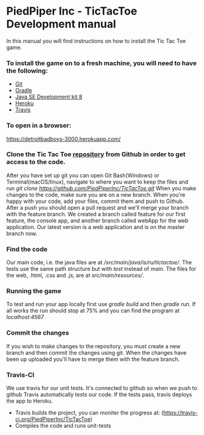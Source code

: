 #  PiedPiper Inc - TicTacToe Development manual

  In this manual you will find instructions on how to install the Tic Tac Toe game.

### To install the game on to a fresh machine, you will need to have the following:

+ [Git](https://git-scm.com)
+ [Gradle](https://www.gradle.org/downloads)
+ [Java SE Development kit 8](http://www.oracle.com/technetwork/java/javase/downloads/jdk8-downloads-2133151.html)
+ [Heroku](https://www.heroku.com/)
+ [Travis](https://travis-ci.org/)

### To open in a browser:
https://detroitbadboys-3000.herokuapp.com/


### Clone the Tic Tac Toe [repository](https://github.com/PiedPiperInc/TicTacToe/) from Github in order to get access to the code.
After you have set up git you can open Git Bash(Windows) or Terminal(macOS/linux), navigate to where you want to keep the files and run *git clone https://github.com/PiedPiperInc/TicTacToe.git*
When you make changes to the code, make sure you are on a new branch. When you're happy with your code, add your files, commit them and push to Github. After a push you should open a pull request and we'll merge your branch with the feature branch.
We created a branch called feature for our first feature, the console app, and another branch called webApp for the web application. Our latest version is a web application and is on the master branch now.


### Find the code
Our main code, i.e. the java files are at */src/main/java/is/ru/tictactoe/*. The tests use the same path structure but with *test* instead of *main*. The files for the web, .html, .css and .js, are at *src/main/resources/*.

### Running the game
To test and run your app locally first use *gradle build* and then *gradle run*. If all works the run should stop at 75% and you can find the program at *localhost:4567*


### Commit the changes

If you wish to make changes to the repository, you must create a new branch and then commit the changes using git. 
When the changes have been up uploaded you'll have to merge them with the feature branch.

### Travis-CI

We use travis for our unit tests. It's connected to github so when we push to github Travis automatically tests our code. If the tests pass, travis deploys the app to Heroku.

+ Travis builds the project, you can moniter the progress at:
  (https://travis-ci.org/PiedPiperInc/TicTacToe)
+  Compiles the code and runs unit-tests 
